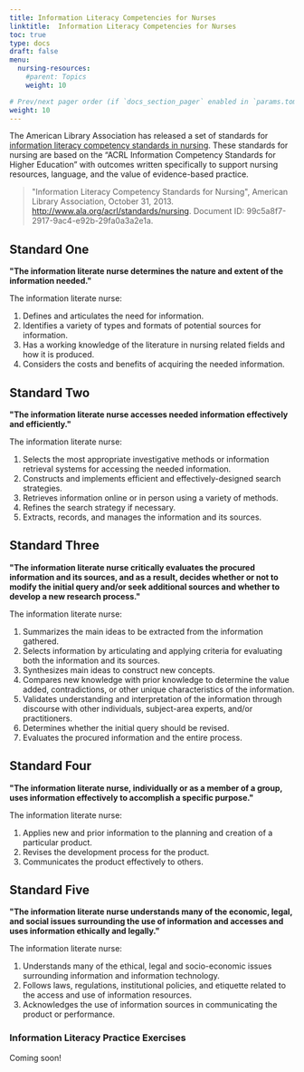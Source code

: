 ```yaml
---
title: Information Literacy Competencies for Nurses
linktitle:  Information Literacy Competencies for Nurses
toc: true
type: docs
draft: false
menu:
  nursing-resources:
    #parent: Topics
    weight: 10

# Prev/next pager order (if `docs_section_pager` enabled in `params.toml`)
weight: 10
---
```


The American Library Association has released a set of standards for [information literacy competency standards in nursing](http://www.ala.org/acrl/standards/nursing). These standards for nursing are based on the “ACRL Information Competency Standards for Higher Education” with outcomes written specifically to support nursing resources, language, and the value of evidence-based practice.

> "Information Literacy Competency Standards for Nursing", American Library Association, October 31, 2013. http://www.ala.org/acrl/standards/nursing. Document ID: 99c5a8f7-2917-9ac4-e92b-29fa0a3a2e1a.

## Standard One

**"The information literate nurse determines the nature and extent of the information needed."**

The information literate nurse:

1. Defines and articulates the need for information.
2. Identifies a variety of types and formats of potential sources for information.
3. Has a working knowledge of the literature in nursing related fields and how it is produced.
4. Considers the costs and benefits of acquiring the needed information.


## Standard Two

**"The information literate nurse accesses needed information effectively and efficiently."**

The information literate nurse:

1. Selects the most appropriate investigative methods or information retrieval systems for accessing the needed information.
2. Constructs and implements efficient and effectively-designed search strategies.
3. Retrieves information online or in person using a variety of methods.
4. Refines the search strategy if necessary.
5. Extracts, records, and manages the information and its sources.


## Standard Three

**"The information literate nurse critically evaluates the procured information and its sources, and as a result, decides whether or not to modify the initial query and/or seek additional sources and whether to develop a new research process."**

The information literate nurse:

1. Summarizes the main ideas to be extracted from the information gathered.
2. Selects information by articulating and applying criteria for evaluating both the information and its sources.
3. Synthesizes main ideas to construct new concepts.
4. Compares new knowledge with prior knowledge to determine the value added, contradictions, or other unique characteristics of the information.
5. Validates understanding and interpretation of the information through discourse with other individuals, subject-area experts, and/or practitioners.
6. Determines whether the initial query should be revised.
7. Evaluates the procured information and the entire process.

## Standard Four

**"The information literate nurse, individually or as a member of a group, uses information effectively to accomplish a specific purpose."**

The information literate nurse:

1. Applies new and prior information to the planning and creation of a particular product.
2. Revises the development process for the product.
3. Communicates the product effectively to others.

## Standard Five

**"The information literate nurse understands many of the economic, legal, and social issues surrounding the use of information and accesses and uses information ethically and legally."**

The information literate nurse:

1. Understands many of the ethical, legal and socio-economic issues surrounding information and information technology.
2. Follows laws, regulations, institutional policies, and etiquette related to the access and use of information resources.
3. Acknowledges the use of information sources in communicating the product or performance.

### Information Literacy Practice Exercises

Coming soon!